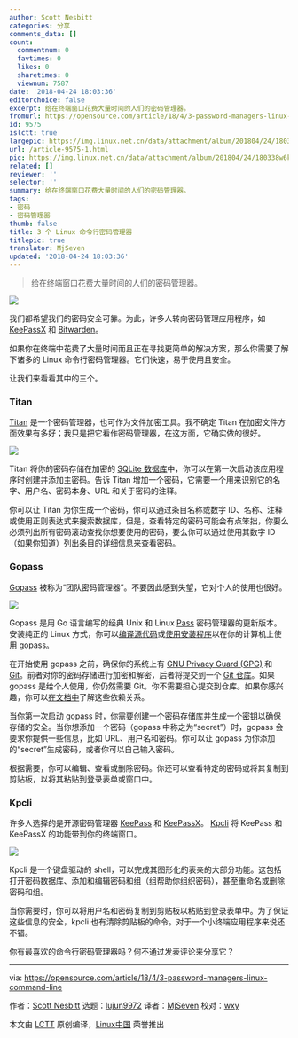 ```yaml
---
author: Scott Nesbitt
categories: 分享
comments_data: []
count:
  commentnum: 0
  favtimes: 0
  likes: 0
  sharetimes: 0
  viewnum: 7587
date: '2018-04-24 18:03:36'
editorchoice: false
excerpt: 给在终端窗口花费大量时间的人们的密码管理器。
fromurl: https://opensource.com/article/18/4/3-password-managers-linux-command-line
id: 9575
islctt: true
largepic: https://img.linux.net.cn/data/attachment/album/201804/24/180338w6kvq6h8y2db54kh.jpg
url: /article-9575-1.html
pic: https://img.linux.net.cn/data/attachment/album/201804/24/180338w6kvq6h8y2db54kh.jpg.thumb.jpg
related: []
reviewer: ''
selector: ''
summary: 给在终端窗口花费大量时间的人们的密码管理器。
tags:
- 密码
- 密码管理器
thumb: false
title: 3 个 Linux 命令行密码管理器
titlepic: true
translator: MjSeven
updated: '2018-04-24 18:03:36'
---
```



> 
> 给在终端窗口花费大量时间的人们的密码管理器。
> 
> 
> 


![](/data/attachment/album/201804/24/180338w6kvq6h8y2db54kh.jpg)


我们都希望我们的密码安全可靠。为此，许多人转向密码管理应用程序，如 [KeePassX](https://www.keepassx.org/) 和 [Bitwarden](https://opensource.com/article/18/3/managing-passwords-bitwarden)。


如果你在终端中花费了大量时间而且正在寻找更简单的解决方案，那么你需要了解下诸多的 Linux 命令行密码管理器。它们快速，易于使用且安全。


让我们来看看其中的三个。


### Titan


[Titan](https://www.titanpasswordmanager.org/) 是一个密码管理器，也可作为文件加密工具。我不确定 Titan 在加密文件方面效果有多好；我只是把它看作密码管理器，在这方面，它确实做的很好。


![](/data/attachment/album/201804/24/180339zis1bt8io8kgqq2g.png)


Titan 将你的密码存储在加密的 [SQLite 数据库](https://en.wikipedia.org/wiki/SQLite)中，你可以在第一次启动该应用程序时创建并添加主密码。告诉 Titan 增加一个密码，它需要一个用来识别它的名字、用户名、密码本身、URL 和关于密码的注释。


你可以让 Titan 为你生成一个密码，你可以通过条目名称或数字 ID、名称、注释或使用正则表达式来搜索数据库，但是，查看特定的密码可能会有点笨拙，你要么必须列出所有密码滚动查找你想要使用的密码，要么你可以通过使用其数字 ID（如果你知道）列出条目的详细信息来查看密码。


### Gopass


[Gopass](https://www.justwatch.com/gopass/) 被称为“团队密码管理器”。不要因此感到失望，它对个人的使用也很好。


![](/data/attachment/album/201804/24/180340g2o5dj5fc3jbfb56.png)


Gopass 是用 Go 语言编写的经典 Unix 和 Linux [Pass](https://www.passwordstore.org/) 密码管理器的更新版本。安装纯正的 Linux 方式，你可以[编译源代码](https://github.com/justwatchcom/gopass)或[使用安装程序](https://justwatch.com/gopass/#install)以在你的计算机上使用 gopass。


在开始使用 gopass 之前，确保你的系统上有 [GNU Privacy Guard (GPG)](https://www.gnupg.org) 和 [Git](https://git-scm.com/)。前者对你的密码存储进行加密和解密，后者将提交到一个 [Git 仓库](https://git-scm.com/book/en/v2/Git-Basics-Getting-a-Git-Repository)。如果 gopass 是给个人使用，你仍然需要 Git。你不需要担心提交到仓库。如果你感兴趣，你可以[在文档中](https://github.com/justwatchcom/gopass/blob/master/docs/setup.md)了解这些依赖关系。


当你第一次启动 gopass 时，你需要创建一个密码存储库并生成一个[密钥](http://searchsecurity.techtarget.com/definition/private-key)以确保存储的安全。当你想添加一个密码（gopass 中称之为“secret”）时，gopass 会要求你提供一些信息，比如 URL、用户名和密码。你可以让 gopass 为你添加的“secret”生成密码，或者你可以自己输入密码。


根据需要，你可以编辑、查看或删除密码。你还可以查看特定的密码或将其复制到剪贴板，以将其粘贴到登录表单或窗口中。


### Kpcli


许多人选择的是开源密码管理器 [KeePass](https://keepass.info/) 和 [KeePassX](https://www.keepassx.org)。 [Kpcli](http://kpcli.sourceforge.net/) 将 KeePass 和 KeePassX 的功能带到你的终端窗口。


![](/data/attachment/album/201804/24/180340vshhmjirx2hs7pj7.png)


Kpcli 是一个键盘驱动的 shell，可以完成其图形化的表亲的大部分功能。这包括打开密码数据库、添加和编辑密码和组（组帮助你组织密码），甚至重命名或删除密码和组。


当你需要时，你可以将用户名和密码复制到剪贴板以粘贴到登录表单中。为了保证这些信息的安全，kpcli 也有清除剪贴板的命令。对于一个小终端应用程序来说还不错。


你有最喜欢的命令行密码管理器吗？何不通过发表评论来分享它？




---


via: <https://opensource.com/article/18/4/3-password-managers-linux-command-line>


作者：[Scott Nesbitt](https://opensource.com/users/scottnesbitt) 选题：[lujun9972](https://github.com/lujun9972) 译者：[MjSeven](https://github.com/MjSeven) 校对：[wxy](https://github.com/wxy)


本文由 [LCTT](https://github.com/LCTT/TranslateProject) 原创编译，[Linux中国](https://linux.cn/) 荣誉推出